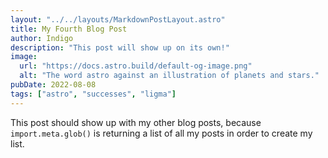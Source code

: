 ```yaml
---
layout: "../../layouts/MarkdownPostLayout.astro"
title: My Fourth Blog Post
author: Indigo
description: "This post will show up on its own!"
image:
  url: "https://docs.astro.build/default-og-image.png"
  alt: "The word astro against an illustration of planets and stars."
pubDate: 2022-08-08
tags: ["astro", "successes", "ligma"]
---
```


This post should show up with my other blog posts, because `import.meta.glob()` is returning a list of all my posts in order to create my list.
